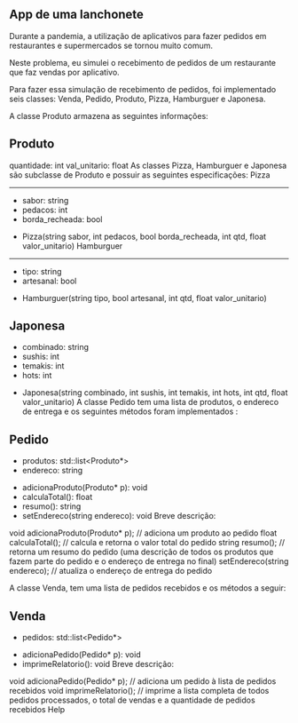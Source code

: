 
App de uma lanchonete
------------------------------------------------------------------------------------------------------------------------------------------------------------------------------------------------------------
Durante a pandemia, a utilização de aplicativos para fazer pedidos em restaurantes e supermercados se tornou muito comum.

Neste problema, eu simulei o recebimento de pedidos de um restaurante que faz vendas por aplicativo.

Para fazer essa simulação de recebimento de pedidos, foi implementado seis classes: Venda, Pedido, Produto, Pizza, Hamburguer e Japonesa. 



A classe Produto armazena as seguintes informações:

Produto
------------------------------------------------------------------------------------------------------------------------------------------------------------------------------------------------------------
 
quantidade: int
val_unitario: float
As classes Pizza, Hamburguer e Japonesa são subclasse de Produto e possuir as seguintes especificações:
Pizza

------------------------------------------------------------------------------------------------------------------------------------------------------------------------------------------------------------
- sabor: string
- pedacos: int
- borda_recheada: bool
+ Pizza(string sabor, int pedacos, bool borda_recheada, int qtd, float valor_unitario)
Hamburguer
------------------------------------------------------------------------------------------------------------------------------------------------------------------------------------------------------------
- tipo: string
- artesanal: bool
+ Hamburguer(string tipo, bool artesanal, int qtd, float valor_unitario)

Japonesa
------------------------------------------------------------------------------------------------------------------------------------------------------------------------------------------------------------
- combinado: string
- sushis: int
- temakis: int
- hots: int
+ Japonesa(string combinado, int sushis, int temakis, int hots, int qtd, float valor_unitario)
A classe Pedido tem uma lista de produtos, o endereco de entrega e os seguintes métodos foram implementados :

Pedido
------------------------------------------------------------------------------------------------------------------------------------------------------------------------------------------------------------
- produtos: std::list<Produto*>
- endereco: string
+ adicionaProduto(Produto* p): void
+ calculaTotal(): float
+ resumo(): string
+ setEndereco(string endereco): void
Breve descrição:

void adicionaProduto(Produto* p); // adiciona um produto ao pedido
float calculaTotal(); // calcula e retorna o valor total do pedido
string resumo(); // retorna um resumo do pedido (uma descrição de todos os produtos que fazem parte do pedido e o endereço de entrega no final)
setEndereco(string endereco); // atualiza o endereço de entrega do pedido

A classe Venda, tem uma lista de pedidos recebidos e os métodos a seguir:

Venda
------------------------------------------------------------------------------------------------------------------------------------------------------------------------------------------------------------
- pedidos: std::list<Pedido*>
+ adicionaPedido(Pedido* p): void
+ imprimeRelatorio(): void
Breve descrição:

void adicionaPedido(Pedido* p); // adiciona um pedido à lista de pedidos recebidos
void imprimeRelatorio(); // imprime a lista completa de todos pedidos processados, o total de vendas e a quantidade de pedidos recebidos
Help
